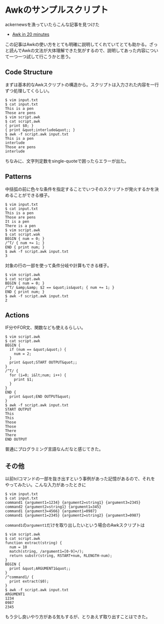 # Awkのサンプルスクリプト

ackernewsを漁っていたらこんな記事を見つけた
- [Awk in 20 minutes](https://ferd.ca/awk-in-20-minutes.html)

この記事はAwkの使い方をとても明確に説明してくれていてとても助かる。ざっと読んでAwkの文法が大体理解できた気がするので、説明してあった内容について一つ一つ試して行こうかと思う。

## Code Structure

まずは基本的なAwkスクリプトの構造から。スクリプトは入力された内容を一行ずつ処理してくらしい。
```
$ vim input.txt
$ cat input.txt
This is a pen
Those are pens
$ vim script.awk
$ cat script.awk
{ print $0; }
{ print &quot;interlude&quot;; }
$ awk -f script.awk input.txt
This is a pen
interlude
Those are pens
interlude
```

ちなみに、文字列定数をsingle-quoteで囲ったらエラーが出た。

## Patterns

中括弧の前に色々な条件を指定することでいつそのスクリプトが発火するかを決めることができる様子。
```
$ vim input.txt
$ cat input.txt
This is a pen
Those are pens
It is a pen
There is a pen
$ vim script.awk
$ cat script.wak
BEGIN { num = 0; }
/^T/ { num += 1; }
END { print num; }
$ awk -f script.awk input.txt
3
```

対象の行の一部を使って条件分岐や計算もできる様子。
```
$ vim script.awk
$ cat script.awk
BEGIN { num = 0; }
/^T/ &amp;&amp; $2 == &quot;is&quot; { num += 1; }
END { print num; }
$ awk -f script.awk input.txt
2
```


## Actions

IF分やFOR文、関数なども使えるらしい。
```
$ vim script.awk
$ cat script.awk
BEGIN {
  if (num == &quot;&quot;) {
    num = 2;
  }
  print &quot;START OUTPUT&quot;;
}
/^T/ {
  for (i=0; i&lt;num; i++) {
    print $1;
  }
}
END {
  print &quot;END OUTPUT&quot;
}
$ awk -f script.awk input.txt
START OUTPUT
This
This
Those
Those
There
There
END OUTPUT
```

普通にプログラミング言語なんだなと感じてきた。

## その他

以前tclコマンドの一部を抜き出すという事例があった記憶があるので、それをやってみたい。こんな入力があったときに
```
$ vim input.txt
$ cat input.txt
command1 {argument1=1234} {argument2=string1} {argument3=2345}
command2 {argument2=string1} {argument1=345}
command1 {argument3=4566} {argument1=0987}
command1 {argument1=2345} {argument2=string2} {argument3=0987}
```

`command1`の`argument1`だけを取り出したいという場合のAwkスクリプトは
```
$ vim script.awk
$ cat script.awk
function extract(string) {
  num = 10
  match(string, /argument1=[0-9]+/);
  return substr(string, RSTART+num, RLENGTH-num);
}
BEGIN {
  print &quot;ARGUMENT1&quot;;
}
/^command1/ {
  print extract($0);
}
$ awk -f script.awk input.txt
ARGUMENT1
1234
0987
2345
```

もう少し良いやり方がある気もするが、とりあえず取り出すことはできた。

